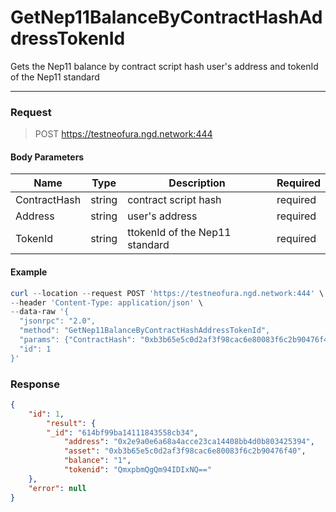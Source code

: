 # GetNep11BalanceByContractHashAddressTokenId
Gets the Nep11 balance by contract script hash user's address and tokenId of the Nep11 standard
<hr>

### Request

> POST https://testneofura.ngd.network:444

#### Body Parameters

|    Name    | Type | Description | Required |
| ---------- | --- |    ------    | ----|
| ContractHash     | string| contract script hash| required|
| Address    | string|  user's address| required|
| TokenId    | string|  ttokenId of the Nep11 standard| required |


#### Example
```powershell
curl --location --request POST 'https://testneofura.ngd.network:444' \
--header 'Content-Type: application/json' \
--data-raw '{
  "jsonrpc": "2.0",
  "method": "GetNep11BalanceByContractHashAddressTokenId",
  "params": {"ContractHash": "0xb3b65e5c0d2af3f98cac6e80083f6c2b90476f40","Address":"0x2e9a0e6a68a4acce23ca14408bb4d0b803425394","tokenId":"QmxpbmQgQm94IDIxNQ=="},
  "id": 1
}'
```
### Response
```json
{
    "id": 1,
        "result": {
        "_id": "614bf99ba14111843558cb34",
            "address": "0x2e9a0e6a68a4acce23ca14408bb4d0b803425394",
            "asset": "0xb3b65e5c0d2af3f98cac6e80083f6c2b90476f40",
            "balance": "1",
            "tokenid": "QmxpbmQgQm94IDIxNQ=="
    },
    "error": null
}
```
